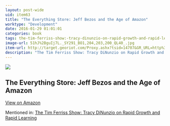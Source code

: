 ```yaml
---
layout: post-wide
uid: item63
title: "The Everything Store: Jeff Bezos and the Age of Amazon"
worktype: "Development"
date: 2016-01-29 01:01:01
categories: book
tags: the-tim-ferriss-show:-tracy-dinunzio-on-rapid-growth-and-rapid-learning
image-url: 51hJ%2BguIj7L._SY291_BO1,204,203,200_QL40_.jpg
item-url: http://target.georiot.com/Proxy.ashx?tsid=14707&GR_URL=http%3A%2F%2Fwww.amazon.com%2FEverything-Store-Jeff-Bezos-Amazon%2Fdp%2F0316219282%2F
description: "The Tim Ferriss Show: Tracy DiNunzio on Rapid Growth and Rapid Learning"
---
```

<a href="http://target.georiot.com/Proxy.ashx?tsid=14707&GR_URL=http%3A%2F%2Fwww.amazon.com%2FEverything-Store-Jeff-Bezos-Amazon%2Fdp%2F0316219282%2F" target="blank"><img src="../../../../img/thumbs/51hJ%2BguIj7L._SY291_BO1,204,203,200_QL40_.jpg" class="prod-img"></a>
<h2>The Everything Store: Jeff Bezos and the Age of Amazon</h2>
<p><a class="btn btn-primary" href="http://target.georiot.com/Proxy.ashx?tsid=14707&GR_URL=http%3A%2F%2Fwww.amazon.com%2FEverything-Store-Jeff-Bezos-Amazon%2Fdp%2F0316219282%2F" target="blank">View on Amazon</a><p>
<p>Mentioned in: <a href="http://fourhourworkweek.com/2014/09/30/the-tim-ferriss-show-tracy-dinunzio-on-rapid-growth-and-rapid-learning/comment-page-2/" target="blank">The Tim Ferriss Show: Tracy DiNunzio on Rapid Growth and Rapid Learning</a></p>
